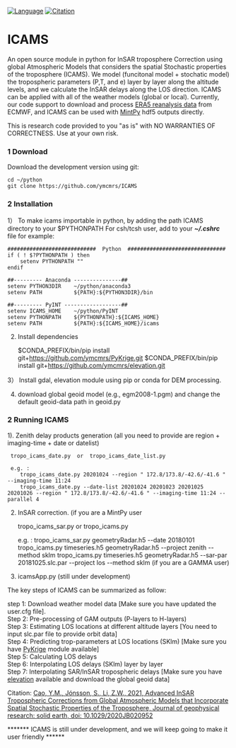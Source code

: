 [![Language](https://img.shields.io/badge/python-3.5%2B-blue.svg)](https://www.python.org/)
[![Citation](https://img.shields.io/badge/doi-10.1016%2Fj.jgr.solidearth.2020JB020952-blue)](https://doi.org/10.1029/2020JB020952)


# ICAMS

An open source module in python for InSAR troposphere Correction using global Atmospheric Models that considers the spatial Stochastic properties of the troposphere (ICAMS). We model (funcitonal model + stochatic model) the tropospheric parameters (P,T, and e) layer by layer along the altitude levels, and we calculate the InSAR delays along the LOS direction. ICAMS can be applied with all of the weather models (global or local). Currently, our code support to download and process [ERA5 reanalysis data](https://retostauffer.org/code/Download-ERA5/) from ECMWF, and ICAMS can be used with [MintPy](https://github.com/insarlab/MintPy) hdf5 outputs directly.

This is research code provided to you "as is" with NO WARRANTIES OF CORRECTNESS. Use at your own risk.

### 1 Download

Download the development version using git:   
   
    cd ~/python
    git clone https://github.com/ymcmrs/ICAMS
    
    
### 2 Installation

 1） To make icams importable in python, by adding the path ICAMS directory to your $PYTHONPATH
     For csh/tcsh user, add to your **_~/.cshrc_** file for example:   

    ############################  Python  ###############################
    if ( ! $?PYTHONPATH ) then
        setenv PYTHONPATH ""
    endif
    
    ##--------- Anaconda ---------------## 
    setenv PYTHON3DIR    ~/python/anaconda3
    setenv PATH          ${PATH}:${PYTHON3DIR}/bin
    
    ##--------- PyINT ------------------## 
    setenv ICAMS_HOME    ~/python/PyINT       
    setenv PYTHONPATH    ${PYTHONPATH}:${ICAMS_HOME}
    setenv PATH          ${PATH}:${ICAMS_HOME}/icams
    
 2) Install dependencies
    
    $CONDA_PREFIX/bin/pip install git+https://github.com/ymcmrs/PyKrige.git
    $CONDA_PREFIX/bin/pip install git+https://github.com/ymcmrs/elevation.git
    
 3） Install gdal, elevation module using pip or conda for DEM processing.
 
 4) download global geoid model (e.g., egm2008-1.pgm) and change the default geoid-data path in geoid.py

### 2 Running ICAMS

1). Zenith delay products generation (all you need to provide are region + imaging-time + date or datelist)

     tropo_icams_date.py  or  tropo_icams_date_list.py
  
     e.g. :
        tropo_icams_date.py 20201024 --region " 172.8/173.8/-42.6/-41.6 " --imaging-time 11:24 
        tropo_icams_date.py --date-list 20201024 20201023 20201025 20201026 --region " 172.8/173.8/-42.6/-41.6 " --imaging-time 11:24 --parallel 4 

2) InSAR correction. (if you are a MintPy user

     tropo_icams_sar.py  or  tropo_icams.py
     
     e.g. :
        tropo_icams_sar.py geometryRadar.h5 --date 20180101 
        tropo_icams.py timeseries.h5 geometryRadar.h5 --project zenith --method sklm
        tropo_icams.py timeseries.h5 geometryRadar.h5 --sar-par 20181025.slc.par --project los --method sklm    (if you are a GAMMA user)
        
2) icamsApp.py  (still under development)
    
        

The key steps of ICAMS can be summarized as follow: <br> 

step 1: Download weather model data [Make sure you have updated the user.cfg file].\
Step 2: Pre-processing of GAM outputs (P-layers to H-layers)\
Step 3: Estimating LOS locations at different altitude layers [You need to input slc.par file to provide orbit data] \
Step 4: Predicting trop-parameters at LOS locations (SKlm) [Make sure you have [PyKrige](https://pypi.org/project/PyKrige/) module available] \
Step 5: Calculating LOS delays \
Step 6: Interpolating LOS delays (SKlm) layer by layer \
Step 7: Interpolating SAR/InSAR tropospheric delays [Make sure you have [elevation](https://pypi.org/project/elevation/) available and download the global geoid data] 



Citation: [Cao, Y.M., Jónsson, S., Li, Z.W., 2021, Advanced InSAR Tropospheric Corrections from Global Atmospheric Models that Incorporate Spatial Stochastic Properties of the Troposphere, Journal of geophysical research: solid earth, doi: 10.1029/2020JB020952](https://agupubs.onlinelibrary.wiley.com/doi/10.1029/2020JB020952)

******* ICAMS is still under development, and we will keep going to make it user friendly ******
